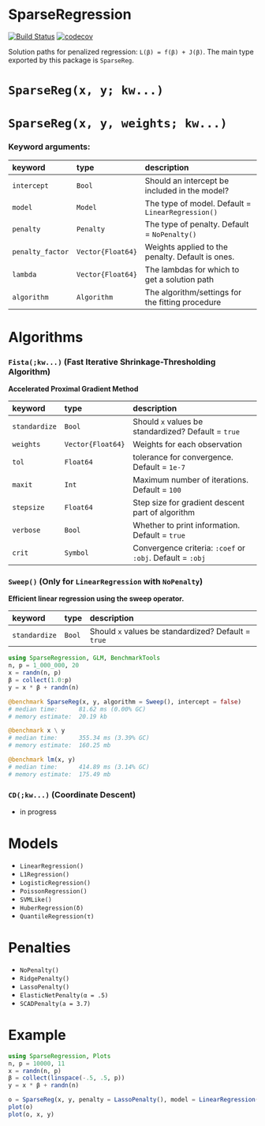 # SparseRegression

[![Build Status](https://travis-ci.org/joshday/SparseRegression.jl.svg?branch=master)](https://travis-ci.org/joshday/SparseRegression.jl)
[![codecov](https://codecov.io/gh/joshday/SparseRegression.jl/branch/master/graph/badge.svg)](https://codecov.io/gh/joshday/SparseRegression.jl)


Solution paths for penalized regression: `L(β) = f(β) + J(β)`.  The main type exported by this package is `SparseReg`.


# `SparseReg(x, y; kw...)`
# `SparseReg(x, y, weights; kw...)`

### Keyword arguments:

| keyword          | type              | description                                       |
|:-----------------|:------------------|:--------------------------------------------------|
| `intercept`      | `Bool`            | Should an intercept be included in the model?     |
| `model`          | `Model`           | The type of model.  Default = `LinearRegression()`    |
| `penalty`        | `Penalty`         | The type of penalty. Default = `NoPenalty()`      |
| `penalty_factor` | `Vector{Float64}` | Weights applied to the penalty.  Default is ones. |
| `lambda`         | `Vector{Float64}` | The lambdas for which to get a solution path      |
| `algorithm`      | `Algorithm`       | The algorithm/settings for the fitting procedure  |


# Algorithms
### `Fista(;kw...)` (Fast Iterative Shrinkage-Thresholding Algorithm)

**Accelerated Proximal Gradient Method**

| keyword       | type              | description                                                |
|:--------------|:------------------|:-----------------------------------------------------------|
| `standardize` | `Bool`            | Should `x` values be standardized? Default = `true`        |
| `weights`     | `Vector{Float64}` | Weights for each observation                               |
| `tol`         | `Float64`         | tolerance for convergence.  Default = `1e-7`               |
| `maxit`       | `Int`             | Maximum number of iterations.  Default = `100`             |
| `stepsize`    | `Float64`         | Step size for gradient descent part of algorithm           |
| `verbose`     | `Bool`            | Whether to print information.  Default = `true`            |
| `crit`        | `Symbol`          | Convergence criteria: `:coef` or `:obj`.  Default = `:obj` |


### `Sweep()` (Only for `LinearRegression` with `NoPenalty`)

**Efficient linear regression using the sweep operator.**

| keyword       | type   | description                                         |
|:--------------|:-------|:----------------------------------------------------|
| `standardize` | `Bool` | Should `x` values be standardized? Default = `true` |

```julia
using SparseRegression, GLM, BenchmarkTools
n, p = 1_000_000, 20
x = randn(n, p)
β = collect(1.0:p)
y = x * β + randn(n)

@benchmark SparseReg(x, y, algorithm = Sweep(), intercept = false)
# median time:      81.62 ms (0.00% GC)
# memory estimate:  20.19 kb

@benchmark x \ y
# median time:      355.34 ms (3.39% GC)
# memory estimate:  160.25 mb

@benchmark lm(x, y)
# median time:      414.89 ms (3.14% GC)
# memory estimate:  175.49 mb
```


### `CD(;kw...)` (Coordinate Descent)
- in progress



# Models
- `LinearRegression()`
- `L1Regression()`
- `LogisticRegression()`
- `PoissonRegression()`
- `SVMLike()`
- `HuberRegression(δ)`
- `QuantileRegression(τ)`


# Penalties
- `NoPenalty()`
- `RidgePenalty()`
- `LassoPenalty()`
- `ElasticNetPenalty(α = .5)`
- `SCADPenalty(a = 3.7)`


# Example

```julia
using SparseRegression, Plots
n, p = 10000, 11
x = randn(n, p)
β = collect(linspace(-.5, .5, p))
y = x * β + randn(n)

o = SparseReg(x, y, penalty = LassoPenalty(), model = LinearRegression(), algorithm = Fista(tol=1e-4))
plot(o)
plot(o, x, y)
```
